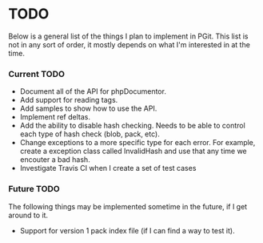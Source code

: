 TODO
====

Below is a general list of the things I plan to implement in PGit. This list is not in any sort of order, it mostly depends on what I'm interested in at the time.

### Current TODO
 * Document all of the API for phpDocumentor.
 * Add support for reading tags.
 * Add samples to show how to use the API.
 * Implement ref deltas.
 * Add the ability to disable hash checking. Needs to be able to control each type of hash check (blob, pack, etc).
 * Change exceptions to a more specific type for each error. For example, create a exception class called InvalidHash and use that any time we encouter a bad hash.
 * Investigate Travis CI when I create a set of test cases
 
### Future TODO
The following things may be implemented sometime in the future, if I get around to it.
 * Support for version 1 pack index file (if I can find a way to test it).

